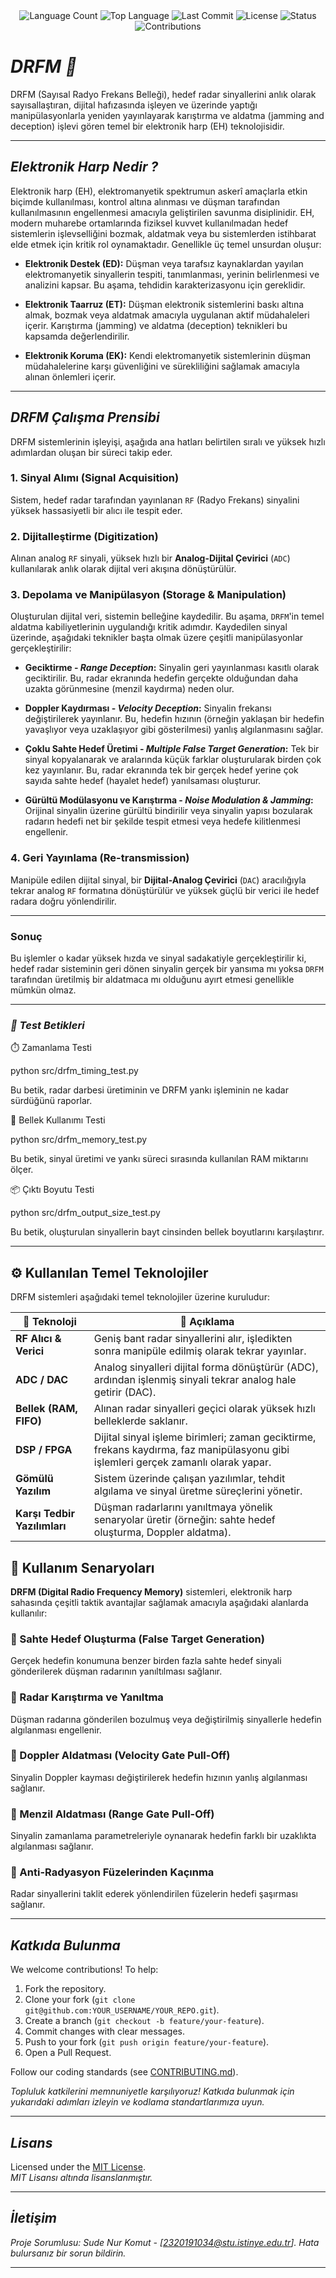 <div align="center">
  <img src="https://img.shields.io/github/languages/count/keyvanarasteh/Project?style=flat-square&color=blueviolet" alt="Language Count">
  <img src="https://img.shields.io/github/languages/top/keyvanarasteh/Project?style=flat-square&color=1e90ff" alt="Top Language">
  <img src="https://img.shields.io/github/last-commit/keyvanarasteh/Project?style=flat-square&color=ff69b4" alt="Last Commit">
  <img src="https://img.shields.io/github/license/keyvanarasteh/Project?style=flat-square&color=yellow" alt="License">
  <img src="https://img.shields.io/badge/Status-Active-green?style=flat-square" alt="Status">
  <img src="https://img.shields.io/badge/Contributions-Welcome-brightgreen?style=flat-square" alt="Contributions">
</div>

# *DRFM   📡*


 DRFM (Sayısal Radyo Frekans Belleği), hedef radar sinyallerini anlık olarak sayısallaştıran, dijital hafızasında işleyen ve üzerinde yaptığı manipülasyonlarla yeniden yayınlayarak karıştırma ve aldatma (jamming and deception) işlevi gören temel bir elektronik harp (EH) teknolojisidir.

---

## *Elektronik Harp  Nedir ?*

Elektronik harp (EH), elektromanyetik spektrumun askerî amaçlarla etkin biçimde kullanılması, kontrol altına alınması ve düşman tarafından kullanılmasının engellenmesi amacıyla geliştirilen savunma disiplinidir. EH, modern muharebe ortamlarında fiziksel kuvvet kullanılmadan hedef sistemlerin işlevselliğini bozmak, aldatmak veya bu sistemlerden istihbarat elde etmek için kritik rol oynamaktadır.
Genellikle üç temel unsurdan oluşur:

- **Elektronik Destek (ED):** Düşman veya tarafsız kaynaklardan yayılan elektromanyetik sinyallerin tespiti, tanımlanması, yerinin belirlenmesi ve analizini kapsar. Bu aşama, tehdidin karakterizasyonu için gereklidir.
  
- **Elektronik Taarruz (ET):** Düşman elektronik sistemlerini baskı altına almak, bozmak veya aldatmak amacıyla uygulanan aktif müdahaleleri içerir. Karıştırma (jamming) ve aldatma (deception) teknikleri bu kapsamda değerlendirilir.

- **Elektronik Koruma (EK):** Kendi elektromanyetik sistemlerinin düşman müdahalelerine karşı güvenliğini ve sürekliliğini sağlamak amacıyla alınan önlemleri içerir.


---

## *DRFM Çalışma Prensibi*
 


DRFM sistemlerinin işleyişi, aşağıda ana hatları belirtilen sıralı ve yüksek hızlı adımlardan oluşan bir süreci takip eder.



### 1. Sinyal Alımı (Signal Acquisition)
Sistem, hedef radar tarafından yayınlanan `RF` (Radyo Frekans) sinyalini yüksek hassasiyetli bir alıcı ile tespit eder.


### 2. Dijitalleştirme (Digitization)
Alınan analog `RF` sinyali, yüksek hızlı bir **Analog-Dijital Çevirici** (`ADC`) kullanılarak anlık olarak dijital veri akışına dönüştürülür.



### 3. Depolama ve Manipülasyon (Storage & Manipulation)
Oluşturulan dijital veri, sistemin belleğine kaydedilir. Bu aşama, `DRFM`'in temel aldatma kabiliyetlerinin uygulandığı kritik adımdır. Kaydedilen sinyal üzerinde, aşağıdaki teknikler başta olmak üzere çeşitli manipülasyonlar gerçekleştirilir:



* **Geciktirme - *Range Deception*:** Sinyalin geri yayınlanması kasıtlı olarak geciktirilir. Bu, radar ekranında hedefin gerçekte olduğundan daha uzakta görünmesine (menzil kaydırma) neden olur.



* **Doppler Kaydırması - *Velocity Deception*:** Sinyalin frekansı değiştirilerek yayınlanır. Bu, hedefin hızının (örneğin yaklaşan bir hedefin yavaşlıyor veya uzaklaşıyor gibi gösterilmesi) yanlış algılanmasını sağlar.


* **Çoklu Sahte Hedef Üretimi - *Multiple False Target Generation*:** Tek bir sinyal kopyalanarak ve aralarında küçük farklar oluşturularak birden çok kez yayınlanır. Bu, radar ekranında tek bir gerçek hedef yerine çok sayıda sahte hedef (hayalet hedef) yanılsaması oluşturur.



* **Gürültü Modülasyonu ve Karıştırma - *Noise Modulation & Jamming*:** Orijinal sinyalin üzerine gürültü bindirilir veya sinyalin yapısı bozularak radarın hedefi net bir şekilde tespit etmesi veya hedefe kilitlenmesi engellenir.



### 4. Geri Yayınlama (Re-transmission)
Manipüle edilen dijital sinyal, bir **Dijital-Analog Çevirici** (`DAC`) aracılığıyla tekrar analog `RF` formatına dönüştürülür ve yüksek güçlü bir verici ile hedef radara doğru yönlendirilir.

---

### Sonuç
Bu işlemler o kadar yüksek hızda ve sinyal sadakatiyle gerçekleştirilir ki, hedef radar sisteminin geri dönen sinyalin gerçek bir yansıma mı yoksa `DRFM` tarafından üretilmiş bir aldatmaca mı olduğunu ayırt etmesi genellikle mümkün olmaz.



---


### *🧪 Test Betikleri*


⏱️ Zamanlama Testi

python src/drfm_timing_test.py

Bu betik, radar darbesi üretiminin ve DRFM yankı işleminin ne kadar sürdüğünü raporlar.



🧠 Bellek Kullanımı Testi

python src/drfm_memory_test.py

Bu betik, sinyal üretimi ve yankı süreci sırasında kullanılan RAM miktarını ölçer.



📦 Çıktı Boyutu Testi

python src/drfm_output_size_test.py


Bu betik, oluşturulan sinyallerin bayt cinsinden bellek boyutlarını karşılaştırır.

---






## ⚙️ Kullanılan Temel Teknolojiler

DRFM sistemleri aşağıdaki temel teknolojiler üzerine kuruludur:

| 🧩 **Teknoloji**             | 📘 **Açıklama**                                                                 |
|-----------------------------|----------------------------------------------------------------------------------|
| **RF Alıcı & Verici**        | Geniş bant radar sinyallerini alır, işledikten sonra manipüle edilmiş olarak tekrar yayınlar. |
| **ADC / DAC**                | Analog sinyalleri dijital forma dönüştürür (ADC), ardından işlenmiş sinyali tekrar analog hale getirir (DAC). |
| **Bellek (RAM, FIFO)**       | Alınan radar sinyalleri geçici olarak yüksek hızlı belleklerde saklanır.      |
| **DSP / FPGA**               | Dijital sinyal işleme birimleri; zaman geciktirme, frekans kaydırma, faz manipülasyonu gibi işlemleri gerçek zamanlı olarak yapar. |
| **Gömülü Yazılım**           | Sistem üzerinde çalışan yazılımlar, tehdit algılama ve sinyal üretme süreçlerini yönetir. |
| **Karşı Tedbir Yazılımları** | Düşman radarlarını yanıltmaya yönelik senaryolar üretir (örneğin: sahte hedef oluşturma, Doppler aldatma). |





## 🚀 Kullanım Senaryoları

**DRFM (Digital Radio Frequency Memory)** sistemleri, elektronik harp sahasında çeşitli taktik avantajlar sağlamak amacıyla aşağıdaki alanlarda kullanılır:

### 🎯 Sahte Hedef Oluşturma (False Target Generation)
Gerçek hedefin konumuna benzer birden fazla sahte hedef sinyali gönderilerek düşman radarının yanıltılması sağlanır.

### 🎯 Radar Karıştırma ve Yanıltma
Düşman radarına gönderilen bozulmuş veya değiştirilmiş sinyallerle hedefin algılanması engellenir.

### 🎯 Doppler Aldatması (Velocity Gate Pull-Off)
Sinyalin Doppler kayması değiştirilerek hedefin hızının yanlış algılanması sağlanır.

### 🎯 Menzil Aldatması (Range Gate Pull-Off)
Sinyalin zamanlama parametreleriyle oynanarak hedefin farklı bir uzaklıkta algılanması sağlanır.

### 🎯 Anti-Radyasyon Füzelerinden Kaçınma
Radar sinyallerini taklit ederek yönlendirilen füzelerin hedefi şaşırması sağlanır.

---


## *Katkıda Bulunma*

We welcome contributions! To help:  
1. Fork the repository.  
2. Clone your fork (`git clone git@github.com:YOUR_USERNAME/YOUR_REPO.git`).  
3. Create a branch (`git checkout -b feature/your-feature`).  
4. Commit changes with clear messages.  
5. Push to your fork (`git push origin feature/your-feature`).  
6. Open a Pull Request.  

Follow our coding standards (see [CONTRIBUTING.md](CONTRIBUTING.md)).  

*Topluluk katkilerini memnuniyetle karşılıyoruz! Katkıda bulunmak için yukarıdaki adımları izleyin ve kodlama standartlarımıza uyun.*

---

## *Lisans*

Licensed under the [MIT License](LICENSE.md).  
*MIT Lisansı altında lisanslanmıştır.*


---

## *İletişim* 


*Proje Sorumlusu: Sude Nur Komut - [2320191034@stu.istinye.edu.tr]. Hata bulursanız bir sorun bildirin.*

---


